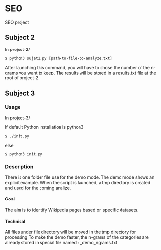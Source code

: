 # SEO
SEO project

## Subject 2

In project-2/
```
$ python3 sujet2.py [path-to-file-to-analyze.txt]
```
After launching this command, you will have to chose the number of the n-grams you want to keep.
The results will be stored in a results.txt file at the root of project-2.

## Subject 3

### Usage

In project-3/

If default Python installation is python3
```
$ ./init.py
```
else
```
$ python3 init.py
```
### Description
There is one folder file use for the demo mode.
The demo mode shows an explicit example.
When the script is launched, a tmp directory is created and used for the coming analize.

#### Goal
The aim is to identify Wikipedia pages based on specific datasets.

#### Technical
All files under file directory will be moved in the tmp directory for processing
To make the demo faster, the n-grams of the categories are already stored in special file named : _demo_ngrams.txt
